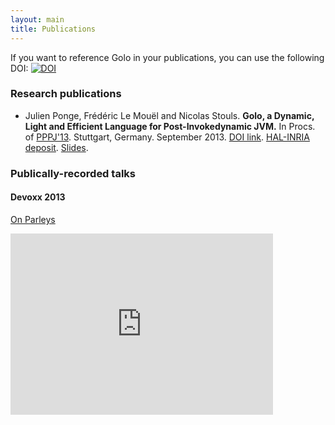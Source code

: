 ```yaml
---
layout: main
title: Publications
---
```


If you want to reference Golo in your publications, you can use the following DOI:
[![DOI](https://zenodo.org/badge/doi/10.5281/zenodo.14095.svg)](http://dx.doi.org/10.5281/zenodo.14095)

### Research publications

* Julien Ponge, Frédéric Le Mouël and Nicolas Stouls. **Golo, a Dynamic, Light and Efficient Language for Post-Invokedynamic JVM.** In Procs. of [PPPJ'13](http://pppj2013.dhbw.de/conference-pppj2013.html). Stuttgart, Germany. September 2013. [DOI link](http://dx.doi.org/10.1145/2500828.2500844). [HAL-INRIA deposit](http://hal.inria.fr/hal-00848514). [Slides](https://speakerdeck.com/jponge/golo-a-dynamic-light-and-efficient-language-for-post-invokedynamic-jvm).


### Publically-recorded talks

#### Devoxx 2013

[On Parleys](https://parleys.com/play/529c6e3fe4b0e619540cc3c6/chapter0/about)

<iframe type="text/html" width="420" height="290" mozallowfullscreen="true" webkitallowfullscreen="true" src="http://parleys.com/share.html#play/529c6e3fe4b0e619540cc3c6" frameborder="0">&lt;br /&gt;</iframe>
